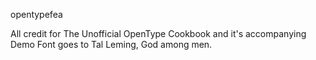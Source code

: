 opentypefea

All credit for The Unofficial OpenType Cookbook and it's accompanying Demo Font goes to Tal Leming, God among men.
